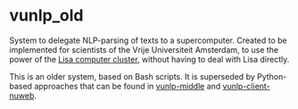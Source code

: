 # vunlp_old
System to delegate NLP-parsing of texts to a supercomputer. Created to
be implemented for scientists of the Vrije Universiteit Amsterdam, to
use the power of the
[Lisa computer cluster](https://www.surf.nl/en/services-and-products/lisa-compute-cluster/index.html),
without having to deal with Lisa directly.

This is an older system, based on Bash scripts. It is superseded by
Python-based approaches that can be found in
[vunlp-middle](https://github.com/PaulHuygen/vunlp-middle) and 
[vunlp-client-nuweb](https://github.com/PaulHuygen/vunlp-client-nuweb).
